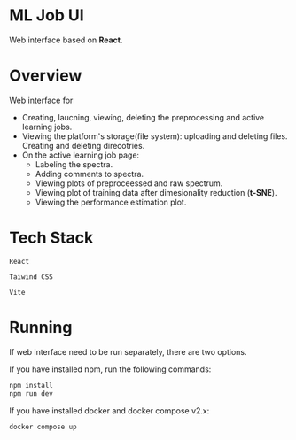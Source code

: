 # ML Job UI

Web interface based on **React**.

# Overview

Web interface for

- Creating, laucning, viewing, deleting the preprocessing and active learning jobs.
- Viewing the platform's storage(file system): uploading and deleting files. Creating and deleting direcotries.
- On the active learning job page:
  - Labeling the spectra.
  - Adding comments to spectra.
  - Viewing plots of preproceessed and raw spectrum.
  - Viewing plot of training data after dimesionality reduction
    (**t-SNE**).
  - Viewing the performance estimation plot.

# Tech Stack

`React`

`Taiwind CSS`

`Vite`

# Running

If web interface need to be run separately, there are two options.

If you have installed npm, run the following commands:

```bash
npm install
npm run dev
```

If you have installed docker and docker compose v2.x:

```bash
docker compose up
```
